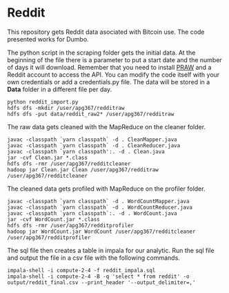 # Reddit

This repository gets Reddit data asociated with Bitcoin use. The code presented works for Dumbo.

The python script in the scraping folder gets the initial data. At the beginning of the file there is a parameter to put a start date and the number of days it will download. Remember that you need to install [PRAW](https://praw.readthedocs.io/en/latest/) and a Reddit account to access the API. You can modify the code itself with your own credentials or add a credentials.py file. The data will be stored in a **Data** folder in a different file per day. 

```
python reddit_import.py
hdfs dfs -mkdir /user/apg367/redditraw
hdfs dfs -put data/reddit_raw2* /user/apg367/redditraw
```

The raw data gets cleaned with the MapReduce on the cleaner folder. 

```
javac -classpath `yarn classpath` -d . CleanMapper.java
javac -classpath `yarn classpath` -d . CleanReducer.java
javac -classpath `yarn classpath':. -d . Clean.java
jar -cvf Clean.jar *.class
hdfs dfs -rmr /user/apg367/redditcleaner
hadoop jar Clean.jar Clean /user/apg367/redditraw /user/apg367/redditcleaner
```

The cleaned data gets profiled with MapReduce on the profiler folder.

```
javac -classpath `yarn classpath` -d . WordCountMapper.java
javac -classpath `yarn classpath` -d . WordCountReducer.java
javac -classpath `yarn classpath`:. -d . WordCount.java
jar -cvf WordCount.jar *.class
hdfs dfs -rmr /user/apg367/redditprofiler
hadoop jar WordCount.jar WordCount /user/apg367/redditcleaner /user/apg367/redditprofiler
```

The sql file then creates a table in impala for our analytic.
Run the sql file and output the file in a csv file with the following commands.

```
impala-shell -i compute-2-4 -f reddit_impala.sql
impala-shell -i compute-2-4 -B -q 'select * from reddit' -o output/reddit_final.csv --print_header '--output_delimiter=,'
```


